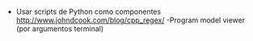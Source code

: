 - Usar scripts de Python como componentes
http://www.johndcook.com/blog/cpp_regex/
-Program model viewer (por argumentos terminal)